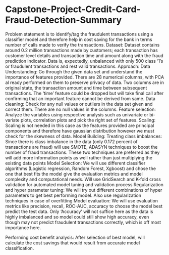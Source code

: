 # Capstone-Project-Credit-Card-Fraud-Detection-Summary
Problem statement is to identify/tag the fraudulent transactions using a classifier model and therefore help in cost saving for the bank in terms number of calls made to verify the transactions.
Dataset: Dataset contains around 0.2 million transactions made by customers; each transaction has customer level details and transaction time and amount along with the fraud prediction indicator. Data is, expectedly, unbalanced with only 500 class ‘1’s or fraudulent transactions and rest valid transactions.
Approach:
Data Understanding:  Go through the given data set and understand the importance of features provided. There are 28 numerical columns, with PCA al ready performed on them to preserve privacy of data. Two columns are in original state, the transaction amount and time between subsequent transactions. The ‘time’ feature could be dropped but will take final call after confirming that an important feature cannot be derived from same.
Data cleaning: Check for any null values or outliers in the data set given and correct them. There are no null values in the columns.
Feature selection: Analyze the variables using respective analysis such as univariate or bi-variate plots, correlation plots and pick the right set of features.
Scaling: Scaling is not needed in this case as the features provided are principal components and therefore have gaussian distribution however we must check for the skewness of data.
Model Building:
Treating class imbalances: Since there is class imbalance in the data (only 0.172 percent of transactions are fraud) will use SMOTE, ADASYN techniques to boost the number of fraud transactions. These two techniques are preferred as they will add more information points as well rather than just multiplying the existing data points
Model Selection: We will use different classifier algorithms (Logistic regression, Random Forest, Xgboost) and chose the one that best fits the model give the evaluation metrics and model complexity and computational needs. Will use GridSearch and K-fold cross validation for automated model tuning and validation process
Regularization and hyper parameter tuning: We will try out different combinations of hyper parameters to get best performing model. Also use regularization techniques in case of overfitting
Model evaluation: We will use evaluation metrics like precision, recall, ROC-AUC, accuracy to choose the model best predict the test data. Only ‘Accuracy’ will not suffice here as the data is highly imbalanced and so model could still show high accuracy, even though may not predict fraudulent transactions correctly, which is off most importance here.

Performing cost benefit analysis:
After selection of best model, will calculate the cost savings that would result from accurate model classification.
